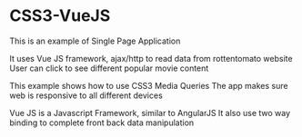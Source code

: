# CSS3-VueJS
This is an example of Single Page Application
 
It uses Vue JS framework, ajax/http to read data from rottentomato website  
User can click to see different popular movie content

This example shows how to use CSS3 Media Queries 
The app makes sure web is responsive to all different devices

Vue JS is a Javascript Framework, similar to AngularJS 
It also use two way binding to complete front back data manipulation
